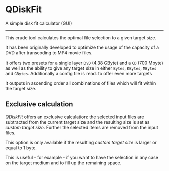 # QDiskFit
A simple disk fit calculator (GUI)

----
This crude tool calculates the optimal file selection to a given target size.

It has been originally developed to optimize the usage of the capacity of a DVD after transcoding to MP4 movie files.

It offers two presets for a single layer `DVD` (4.38 GByte) and a `CD` (700 Mbyte) as well as the ability 
to give any target size in either `Bytes`, `KBytes`, `MBytes` and `GBytes`. Additionally a config file is read.
to offer even more targets

It outputs in ascending order all combinations of files which will fit within the target size.

## Exclusive calculation

_QDiskFit_ offers an exclusive calculation: the selected input files are subtracted from the current target size 
and the resulting size is set as *custom target size*. Further the selected items are removed from the input files.

This option is only available if the resulting *custom target size* is larger or equal to 1 byte.

This is useful - for example - if you want to have the selection in any case on the target medium and to fill up the 
remaining space.
